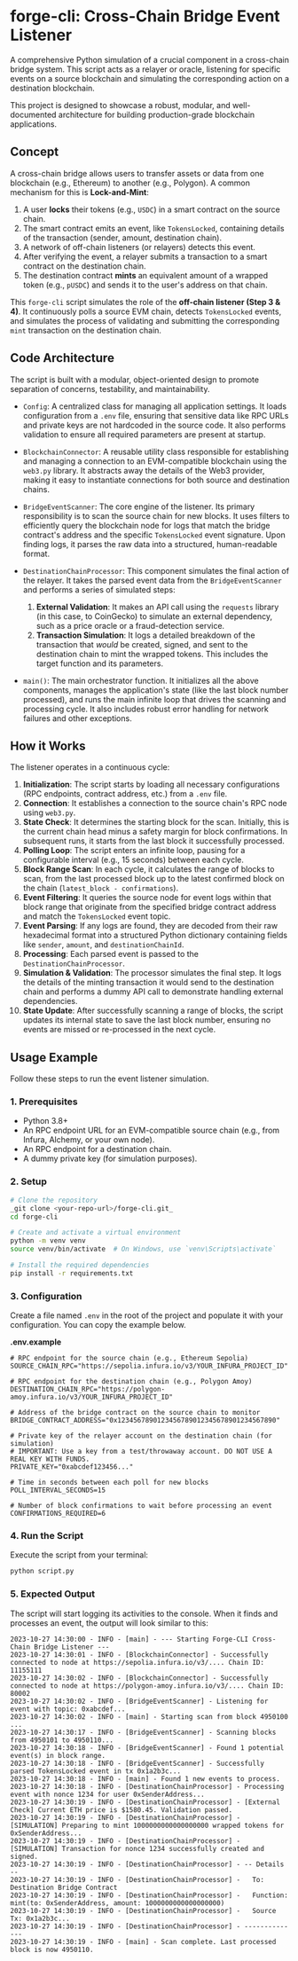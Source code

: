 # forge-cli: Cross-Chain Bridge Event Listener

A comprehensive Python simulation of a crucial component in a cross-chain bridge system. This script acts as a relayer or oracle, listening for specific events on a source blockchain and simulating the corresponding action on a destination blockchain.

This project is designed to showcase a robust, modular, and well-documented architecture for building production-grade blockchain applications.

## Concept

A cross-chain bridge allows users to transfer assets or data from one blockchain (e.g., Ethereum) to another (e.g., Polygon). A common mechanism for this is **Lock-and-Mint**:

1.  A user **locks** their tokens (e.g., `USDC`) in a smart contract on the source chain.
2.  The smart contract emits an event, like `TokensLocked`, containing details of the transaction (sender, amount, destination chain).
3.  A network of off-chain listeners (or relayers) detects this event.
4.  After verifying the event, a relayer submits a transaction to a smart contract on the destination chain.
5.  The destination contract **mints** an equivalent amount of a wrapped token (e.g., `pUSDC`) and sends it to the user's address on that chain.

This `forge-cli` script simulates the role of the **off-chain listener (Step 3 & 4)**. It continuously polls a source EVM chain, detects `TokensLocked` events, and simulates the process of validating and submitting the corresponding `mint` transaction on the destination chain.

## Code Architecture

The script is built with a modular, object-oriented design to promote separation of concerns, testability, and maintainability.

-   `Config`:
A centralized class for managing all application settings. It loads configuration from a `.env` file, ensuring that sensitive data like RPC URLs and private keys are not hardcoded in the source code. It also performs validation to ensure all required parameters are present at startup.

-   `BlockchainConnector`:
A reusable utility class responsible for establishing and managing a connection to an EVM-compatible blockchain using the `web3.py` library. It abstracts away the details of the Web3 provider, making it easy to instantiate connections for both source and destination chains.

-   `BridgeEventScanner`:
The core engine of the listener. Its primary responsibility is to scan the source chain for new blocks. It uses filters to efficiently query the blockchain node for logs that match the bridge contract's address and the specific `TokensLocked` event signature. Upon finding logs, it parses the raw data into a structured, human-readable format.

-   `DestinationChainProcessor`:
This component simulates the final action of the relayer. It takes the parsed event data from the `BridgeEventScanner` and performs a series of simulated steps:
    1.  **External Validation**: It makes an API call using the `requests` library (in this case, to CoinGecko) to simulate an external dependency, such as a price oracle or a fraud-detection service.
    2.  **Transaction Simulation**: It logs a detailed breakdown of the transaction that *would* be created, signed, and sent to the destination chain to mint the wrapped tokens. This includes the target function and its parameters.

-   `main()`:
The main orchestrator function. It initializes all the above components, manages the application's state (like the last block number processed), and runs the main infinite loop that drives the scanning and processing cycle. It also includes robust error handling for network failures and other exceptions.

## How it Works

The listener operates in a continuous cycle:

1.  **Initialization**: The script starts by loading all necessary configurations (RPC endpoints, contract address, etc.) from a `.env` file.
2.  **Connection**: It establishes a connection to the source chain's RPC node using `web3.py`.
3.  **State Check**: It determines the starting block for the scan. Initially, this is the current chain head minus a safety margin for block confirmations. In subsequent runs, it starts from the last block it successfully processed.
4.  **Polling Loop**: The script enters an infinite loop, pausing for a configurable interval (e.g., 15 seconds) between each cycle.
5.  **Block Range Scan**: In each cycle, it calculates the range of blocks to scan, from the last processed block up to the latest confirmed block on the chain (`latest_block - confirmations`).
6.  **Event Filtering**: It queries the source node for event logs within that block range that originate from the specified bridge contract address and match the `TokensLocked` event topic.
7.  **Event Parsing**: If any logs are found, they are decoded from their raw hexadecimal format into a structured Python dictionary containing fields like `sender`, `amount`, and `destinationChainId`.
8.  **Processing**: Each parsed event is passed to the `DestinationChainProcessor`.
9.  **Simulation & Validation**: The processor simulates the final step. It logs the details of the minting transaction it would send to the destination chain and performs a dummy API call to demonstrate handling external dependencies.
10. **State Update**: After successfully scanning a range of blocks, the script updates its internal state to save the last block number, ensuring no events are missed or re-processed in the next cycle.

## Usage Example

Follow these steps to run the event listener simulation.

### 1. Prerequisites

-   Python 3.8+
-   An RPC endpoint URL for an EVM-compatible source chain (e.g., from Infura, Alchemy, or your own node).
-   An RPC endpoint for a destination chain.
-   A dummy private key (for simulation purposes).

### 2. Setup

```bash
# Clone the repository
_git clone <your-repo-url>/forge-cli.git_
cd forge-cli

# Create and activate a virtual environment
python -m venv venv
source venv/bin/activate  # On Windows, use `venv\Scripts\activate`

# Install the required dependencies
pip install -r requirements.txt
```

### 3. Configuration

Create a file named `.env` in the root of the project and populate it with your configuration. You can copy the example below.

**.env.example**
```
# RPC endpoint for the source chain (e.g., Ethereum Sepolia)
SOURCE_CHAIN_RPC="https://sepolia.infura.io/v3/YOUR_INFURA_PROJECT_ID"

# RPC endpoint for the destination chain (e.g., Polygon Amoy)
DESTINATION_CHAIN_RPC="https://polygon-amoy.infura.io/v3/YOUR_INFURA_PROJECT_ID"

# Address of the bridge contract on the source chain to monitor
BRIDGE_CONTRACT_ADDRESS="0x1234567890123456789012345678901234567890"

# Private key of the relayer account on the destination chain (for simulation)
# IMPORTANT: Use a key from a test/throwaway account. DO NOT USE A REAL KEY WITH FUNDS.
PRIVATE_KEY="0xabcdef123456..."

# Time in seconds between each poll for new blocks
POLL_INTERVAL_SECONDS=15

# Number of block confirmations to wait before processing an event
CONFIRMATIONS_REQUIRED=6
```

### 4. Run the Script

Execute the script from your terminal:

```bash
python script.py
```

### 5. Expected Output

The script will start logging its activities to the console. When it finds and processes an event, the output will look similar to this:

```
2023-10-27 14:30:00 - INFO - [main] - --- Starting Forge-CLI Cross-Chain Bridge Listener ---
2023-10-27 14:30:01 - INFO - [BlockchainConnector] - Successfully connected to node at https://sepolia.infura.io/v3/.... Chain ID: 11155111
2023-10-27 14:30:02 - INFO - [BlockchainConnector] - Successfully connected to node at https://polygon-amoy.infura.io/v3/.... Chain ID: 80002
2023-10-27 14:30:02 - INFO - [BridgeEventScanner] - Listening for event with topic: 0xabcdef...
2023-10-27 14:30:02 - INFO - [main] - Starting scan from block 4950100
...
2023-10-27 14:30:17 - INFO - [BridgeEventScanner] - Scanning blocks from 4950101 to 4950110...
2023-10-27 14:30:18 - INFO - [BridgeEventScanner] - Found 1 potential event(s) in block range.
2023-10-27 14:30:18 - INFO - [BridgeEventScanner] - Successfully parsed TokensLocked event in tx 0x1a2b3c...
2023-10-27 14:30:18 - INFO - [main] - Found 1 new events to process.
2023-10-27 14:30:18 - INFO - [DestinationChainProcessor] - Processing event with nonce 1234 for user 0xSenderAddress...
2023-10-27 14:30:19 - INFO - [DestinationChainProcessor] - [External Check] Current ETH price is $1580.45. Validation passed.
2023-10-27 14:30:19 - INFO - [DestinationChainProcessor] - [SIMULATION] Preparing to mint 1000000000000000000 wrapped tokens for 0xSenderAddress...
2023-10-27 14:30:19 - INFO - [DestinationChainProcessor] - [SIMULATION] Transaction for nonce 1234 successfully created and signed.
2023-10-27 14:30:19 - INFO - [DestinationChainProcessor] - -- Details --
2023-10-27 14:30:19 - INFO - [DestinationChainProcessor] -   To: Destination Bridge Contract
2023-10-27 14:30:19 - INFO - [DestinationChainProcessor] -   Function: mint(to: 0xSenderAddress, amount: 1000000000000000000) 
2023-10-27 14:30:19 - INFO - [DestinationChainProcessor] -   Source Tx: 0x1a2b3c...
2023-10-27 14:30:19 - INFO - [DestinationChainProcessor] - --------------
2023-10-27 14:30:19 - INFO - [main] - Scan complete. Last processed block is now 4950110.
```
